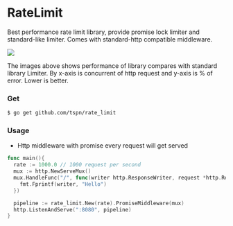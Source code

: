 # RateLimit

Best performance rate limit library, provide promise lock limiter and standard-like limiter. Comes with standard-http compatible middleware.

![](https://github.com/tspn/rate-limit/raw/master/Screen%20Shot%202563-01-13%20at%2000.19.49.png)

The images above shows performance of library compares with standard library Limiter. By x-axis is concurrent of http request and y-axis is % of error. Lower is better.

### Get
```bash
$ go get github.com/tspn/rate_limit
```

### Usage
- Http middleware with promise every request will get served
```go
func main(){
  rate := 1000.0 // 1000 request per second
  mux := http.NewServeMux()
  mux.HandleFunc("/", func(writer http.ResponseWriter, request *http.Request) {
    fmt.Fprintf(writer, "Hello")
  })

  pipeline := rate_limit.New(rate).PromiseMiddleware(mux)
  http.ListenAndServe(":8080", pipeline)
}
```
